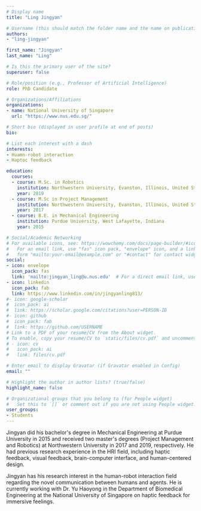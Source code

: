 ```yaml
---
# Display name
title: "Ling Jingyan"

# Username (this should match the folder name and the name on publications)
authors:
- "ling-jingyan"

first_name: "Jingyan"
last_name: "Ling"

# Is this the primary user of the site?
superuser: false

# Role/position (e.g., Professor of Artificial Intelligence)
role: PhD Candidate

# Organizations/Affiliations
organizations:
- name: National University of Singapore
  url: "https://www.nus.edu.sg/"

# Short bio (displayed in user profile at end of posts)
bio: 

# List each interest with a dash
interests:
- Huamn-robot interaction
- Haptoc feedback

education:
  courses:
  - course: M.Sc. in Robotics
    institution: Northwestern University, Evanston, Illinois, United States
    year: 2019
  - course: M.Sc in Project Management
    institution: Northwestern University, Evanston, Illinois, United States
    year: 2017
  - course: B.E. in Mechanical Engineering
    institution: Purdue University, West Lafayette, Indiana
    year: 2015

# Social/Academic Networking
# For available icons, see: https://wowchemy.com/docs/page-builder/#icons
#   For an email link, use "fas" icon pack, "envelope" icon, and a link in the
#   form "mailto:your-email@example.com" or "#contact" for contact widget.
social:
- icon: envelope
  icon_pack: fas
  link: 'mailto:jingyan_ling@u.nus.edu'  # For a direct email link, use "mailto:test@example.org".
- icon: linkedin
  icon_pack: fab
  link: https://www.linkedin.com/in/jingyanling813/
#- icon: google-scholar
#  icon_pack: ai
#  link: https://scholar.google.com/citations?user=PERSON-ID
#- icon: github
#  icon_pack: fab
#  link: https://github.com/USERNAME
# Link to a PDF of your resume/CV from the About widget.
# To enable, copy your resume/CV to `static/files/cv.pdf` and uncomment the lines below.
# - icon: cv
#   icon_pack: ai
#   link: files/cv.pdf

# Enter email to display Gravatar (if Gravatar enabled in Config)
email: ""

# Highlight the author in author lists? (true/false)
highlight_name: false

# Organizational groups that you belong to (for People widget)
#   Set this to `[]` or comment out if you are not using People widget.
user_groups:
- Students
---
```

Jingyan did his bachelor's degree in Mechanical Engineering at Purdue University in 2015 and received two master's degrees (Project Management and Robotics) at Northwestern University in 2017 and 2019, respectively. He had previous research experience in the HRI field, including haptic feedback, visual feedback, brain-computer interface, and human-centered design.

Jingyan has his research interest in the human-robot interaction field regarding the novel communication between humans and agents. He is currently working with Dr. Yu Haoyong in the Department of Biomedical Engineering at the National University of Singapore on haptic feedback for immersive feelings.
